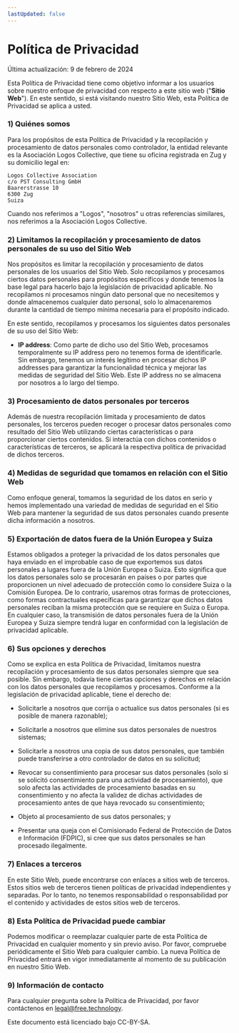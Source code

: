 ```yaml
---
lastUpdated: false
---
```

# Política de Privacidad

Última actualización: 9 de febrero de 2024

Esta Política de Privacidad tiene como objetivo informar a los usuarios sobre nuestro enfoque de privacidad con respecto a este sitio web ("**Sitio Web**"). En este sentido, si está visitando nuestro Sitio Web, esta Política de Privacidad se aplica a usted.

### 1) Quiénes somos

Para los propósitos de esta Política de Privacidad y la recopilación y procesamiento de datos personales como controlador, la entidad relevante es la Asociación Logos Collective, que tiene su oficina registrada en Zug y su domicilio legal en:

```
Logos Collective Association
c/o PST Consulting GmbH
Baarerstrasse 10
6300 Zug
Suiza
```

Cuando nos referimos a "Logos", "nosotros" u otras referencias similares, nos referimos a la Asociación Logos Collective.

### 2) Limitamos la recopilación y procesamiento de datos personales de su uso del Sitio Web

Nos propósitos es limitar la recopilación y procesamiento de datos personales de los usuarios del Sitio Web. Solo recopilamos y procesamos ciertos datos personales para propósitos específicos y donde tenemos la base legal para hacerlo bajo la legislación de privacidad aplicable. No recopilamos ni procesamos ningún dato personal que no necesitemos y donde almacenemos cualquier dato personal, solo lo almacenaremos durante la cantidad de tiempo mínima necesaria para el propósito indicado.

En este sentido, recopilamos y procesamos los siguientes datos personales de su uso del Sitio Web:

* **IP address**: Como parte de dicho uso del Sitio Web, procesamos temporalmente su IP address pero no tenemos forma de identificarle. Sin embargo, tenemos un interés legítimo en procesar dichos IP addresses para garantizar la funcionalidad técnica y mejorar las medidas de seguridad del Sitio Web. Este IP address no se almacena por nosotros a lo largo del tiempo.

### 3) Procesamiento de datos personales por terceros

Además de nuestra recopilación limitada y procesamiento de datos personales, los terceros pueden recoger o procesar datos personales como resultado del Sitio Web utilizando ciertas características o para proporcionar ciertos contenidos. Si interactúa con dichos contenidos o características de terceros, se aplicará la respectiva política de privacidad de dichos terceros.

### 4) Medidas de seguridad que tomamos en relación con el Sitio Web

Como enfoque general, tomamos la seguridad de los datos en serio y hemos implementado una variedad de medidas de seguridad en el Sitio Web para mantener la seguridad de sus datos personales cuando presente dicha información a nosotros.

### 5) Exportación de datos fuera de la Unión Europea y Suiza

Estamos obligados a proteger la privacidad de los datos personales que haya enviado en el improbable caso de que exportemos sus datos personales a lugares fuera de la Unión Europea o Suiza. Esto significa que los datos personales solo se procesarán en países o por partes que proporcionen un nivel adecuado de protección como lo considere Suiza o la Comisión Europea. De lo contrario, usaremos otras formas de protecciones, como formas contractuales específicas para garantizar que dichos datos personales reciban la misma protección que se requiere en Suiza o Europa. En cualquier caso, la transmisión de datos personales fuera de la Unión Europea y Suiza siempre tendrá lugar en conformidad con la legislación de privacidad aplicable. 

### 6) Sus opciones y derechos

Como se explica en esta Política de Privacidad, limitamos nuestra recopilación y procesamiento de sus datos personales siempre que sea posible. Sin embargo, todavía tiene ciertas opciones y derechos en relación con los datos personales que recopilamos y procesamos. Conforme a la legislación de privacidad aplicable, tiene el derecho de:

* Solicitarle a nosotros que corrija o actualice sus datos personales (si es posible de manera razonable);

* Solicitarle a nosotros que elimine sus datos personales de nuestros sistemas;

* Solicitarle a nosotros una copia de sus datos personales, que también puede transferirse a otro controlador de datos en su solicitud;

* Revocar su consentimiento para procesar sus datos personales (solo si se solicitó consentimiento para una actividad de procesamiento), que solo afecta las actividades de procesamiento basadas en su consentimiento y no afecta la validez de dichas actividades de procesamiento antes de que haya revocado su consentimiento;

* Objeto al procesamiento de sus datos personales; y

* Presentar una queja con el Comisionado Federal de Protección de Datos e Información (FDPIC), si cree que sus datos personales se han procesado ilegalmente.

### 7) Enlaces a terceros

En este Sitio Web, puede encontrarse con enlaces a sitios web de terceros. Estos sitios web de terceros tienen políticas de privacidad independientes y separadas. Por lo tanto, no tenemos responsabilidad o responsabilidad por el contenido y actividades de estos sitios web de terceros.

### 8) Esta Política de Privacidad puede cambiar

Podemos modificar o reemplazar cualquier parte de esta Política de Privacidad en cualquier momento y sin previo aviso. Por favor, compruebe periódicamente el Sitio Web para cualquier cambio. La nueva Política de Privacidad entrará en vigor inmediatamente al momento de su publicación en nuestro Sitio Web.

### 9) Información de contacto

Para cualquier pregunta sobre la Política de Privacidad, por favor contáctenos en <a href="mailto:legal@free.technology">legal@free.technology</a>.

Este documento está licenciado bajo CC-BY-SA.
